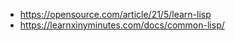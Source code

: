 

- <https://opensource.com/article/21/5/learn-lisp>
- <https://learnxinyminutes.com/docs/common-lisp/>
